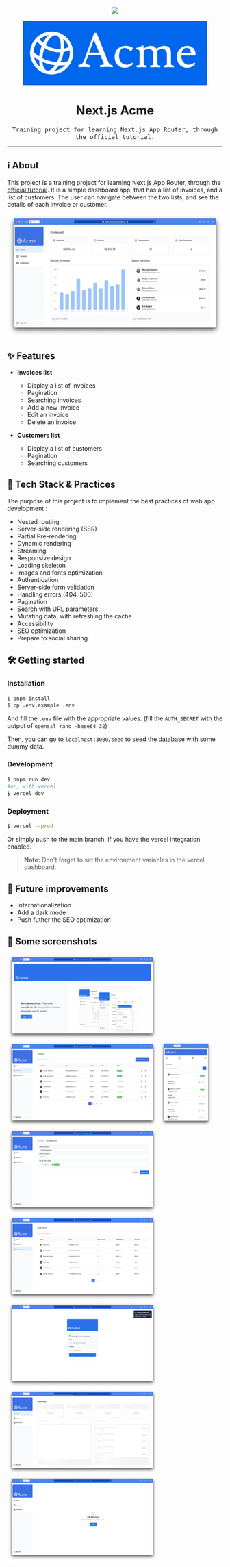 <p align="center">
	<img src="https://skillicons.dev/icons?i=js,next,tailwind,vercel" height="30" />
</p>

<p align="center">
	<img src="docs/logo.png" alt="Icon of the project" height="150"/>
</p>

# <div align="center">Next.js Acme</div>
<div align="center">
	<samp>Training project for learning Next.js App Router, through the official tutorial.</samp>
</div>

<hr>

## ℹ️ About
This project is a training project for learning Next.js App Router, through the [official tutorial](https://nextjs.org/learn/dashboard-app). It is a simple dashboard app, that has a list of invoices, and a list of customers. The user can navigate between the two lists, and see the details of each invoice or customer.

<p align="center">
	<img src="docs/dashboard.png" alt="Dashboard" width="1000"/>
</p>

## ✨ Features
- **Invoices list**
	- Display a list of invoices
	- Pagination
	- Searching invoices
	- Add a new invoice
	- Edit an invoice
	- Delete an invoice

- **Customers list**
	- Display a list of customers
	- Pagination
	- Searching customers

## 🚀 Tech Stack & Practices
The purpose of this project is to implement the best practices of web app development : 
- Nested routing
- Server-side rendering (SSR)
- Partial Pre-rendering
- Dynamic rendering
- Streaming
- Responsive design
- Loading skeleton
- Images and fonts optimization
- Authentication
- Server-side form validation
- Handling errors (404, 500)
- Pagination
- Search with URL parameters
- Mutating data, with refreshing the cache
- Accessibility
- SEO optimization
- Prepare to social sharing

## 🛠️ Getting started

### Installation
```bash
$ pnpm install
$ cp .env.example .env
```

And fill the `.env` file with the appropriate values. (fill the `AUTH_SECRET` with the output of `openssl rand -base64 32`)

Then, you can go to `localhost:3000/seed` to seed the database with some dummy data.

### Development
```bash
$ pnpm run dev 
#or, with vercel
$ vercel dev
```

### Deployment
```bash
$ vercel --prod
```

Or simply push to the main branch, if you have the vercel integration enabled.

> **Note:** Don't forget to set the environment variables in the vercel dashboard.

## 📝 Future improvements
- Internationalization
- Add a dark mode
- Push futher the SEO optimization

## 🌅 Some screenshots
<div>
	<img src="docs/hero.png" alt="Hero" height="200"/>
	<img src="docs/invoices.png" alt="Invoices" height="200"/>
	<img src="docs/mobile.png" alt="Mobile" height="200"/>
	<img src="docs/invoices-edit.png" alt="Invoices edit" height="200"/>
	<img src="docs/customers.png" alt="Customers" height="200"/>
	<img src="docs/login.png" alt="Login" height="200"/>
	<img src="docs/skeleton.png" alt="Skeleton" height="200"/>
	<img src="docs/404.png" alt="404" height="200"/>
</p>